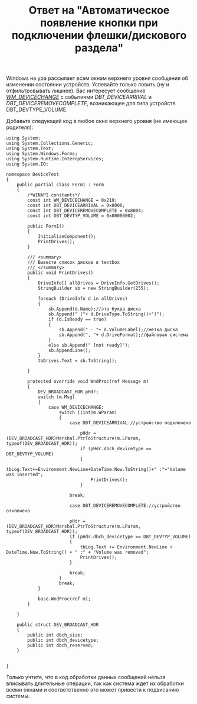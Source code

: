 ﻿---
title: "Ответ на \"Автоматическое появление кнопки при подключении флешки/дискового раздела\""
se.owner.user_id: 240512
se.owner.display_name: "MSDN.WhiteKnight"
se.owner.link: "https://ru.stackoverflow.com/users/240512/msdn-whiteknight"
se.answer_id: 652517
se.question_id: 650094
se.post_type: answer
se.score: 2
se.is_accepted: True
---
<p>Windows на ура рассылает всем окнам верхнего уровня сообщения об изменении состоянии устройств. Успевайте только ловить (ну и отфильтровывать лишнее). Вас интересует сообщение <em><a href="https://msdn.microsoft.com/en-us/library/aa363480(v=vs.85).aspx" rel="nofollow noreferrer">WM_DEVICECHANGE</a></em> с событиями <em>DBT_DEVICEARRIVAL</em> и <em>DBT_DEVICEREMOVECOMPLETE</em>, возникающее для типа устройств DBT_DEVTYPE_VOLUME. </p>

<p>Добавьте следующий код в любое окно верхнего уровня (не имеющее родителя):</p>

<pre><code>using System;
using System.Collections.Generic;
using System.Text;
using System.Windows.Forms;
using System.Runtime.InteropServices;
using System.IO;

namespace DeviceTest
{
    public partial class Form1 : Form
    {
        /*WINAPI constants*/
        const int WM_DEVICECHANGE = 0x219;
        const int DBT_DEVICEARRIVAL = 0x8000;
        const int DBT_DEVICEREMOVECOMPLETE = 0x8004;
        const int DBT_DEVTYP_VOLUME = 0x00000002;

        public Form1()
        {
            InitializeComponent();
            PrintDrives();
        }

        /// &lt;summary&gt;
        /// Вывести список дисков в textbox
        /// &lt;/summary&gt;
        public void PrintDrives()
        {
            DriveInfo[] allDrives = DriveInfo.GetDrives();
            StringBuilder sb = new StringBuilder(255);

            foreach (DriveInfo d in allDrives)
            {
                sb.Append(d.Name);//это буква диска
                sb.Append(" ("+ d.DriveType.ToString()+")");
                if (d.IsReady == true)
                {
                    sb.Append(" - "+ d.VolumeLabel);//метка диска
                    sb.Append(", "+ d.DriveFormat);//файловая система
                }
                else sb.Append(" [not ready]");
                sb.AppendLine();
            }
            tbDrives.Text = sb.ToString();

        }

        protected override void WndProc(ref Message m)
        {
            DEV_BROADCAST_HDR pHdr;
            switch (m.Msg)
            {
                case WM_DEVICECHANGE: 
                    switch ((int)m.WParam)
                    {
                        case DBT_DEVICEARRIVAL://устройство подключено

                            pHdr = (DEV_BROADCAST_HDR)Marshal.PtrToStructure(m.LParam, typeof(DEV_BROADCAST_HDR));
                            if (pHdr.dbch_devicetype == DBT_DEVTYP_VOLUME)
                            {
                                tbLog.Text+=Environment.NewLine+DateTime.Now.ToString()+" :"+"Volume was inserted";
                                PrintDrives();
                            }

                        break;

                        case DBT_DEVICEREMOVECOMPLETE://устройство отключено

                        pHdr = (DEV_BROADCAST_HDR)Marshal.PtrToStructure(m.LParam, typeof(DEV_BROADCAST_HDR));
                        if (pHdr.dbch_devicetype == DBT_DEVTYP_VOLUME)
                        {
                            tbLog.Text += Environment.NewLine + DateTime.Now.ToString() + " :" + "Volume was removed";
                            PrintDrives();
                        }

                        break;
                    }
                    break;
            }

            base.WndProc(ref m);            
        }   

    }

    public struct DEV_BROADCAST_HDR
    {
        public int dbch_size;
        public int dbch_devicetype;
        public int dbch_reserved;
    }


}
</code></pre>

<p>Только учтите, что в код обработки данных сообщений нельзя вписывать длительные операции, так как система ждет их обработки всеми окнами и соответственно это может привести к подвисанию системы.</p>
